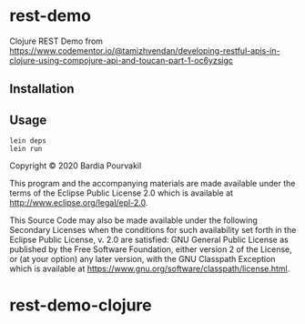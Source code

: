 # rest-demo

Clojure REST Demo from https://www.codementor.io/@tamizhvendan/developing-restful-apis-in-clojure-using-compojure-api-and-toucan-part-1-oc6yzsigc

## Installation


## Usage

```shell
lein deps
lein run
```

Copyright © 2020 Bardia Pourvakil

This program and the accompanying materials are made available under the
terms of the Eclipse Public License 2.0 which is available at http://www.eclipse.org/legal/epl-2.0.

This Source Code may also be made available under the following Secondary
Licenses when the conditions for such availability set forth in the Eclipse
Public License, v. 2.0 are satisfied: GNU General Public License as published by
the Free Software Foundation, either version 2 of the License, or (at your
option) any later version, with the GNU Classpath Exception which is available
at https://www.gnu.org/software/classpath/license.html.
# rest-demo-clojure
